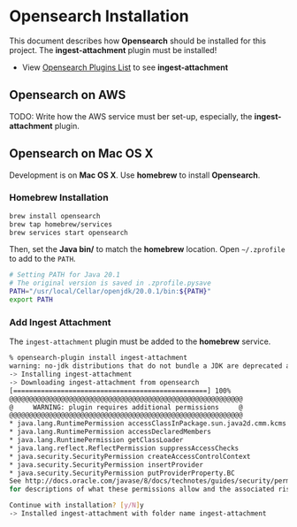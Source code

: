 # Opensearch Installation

This document describes how **Opensearch** should be installed for this project.
The **ingest-attachment** plugin must be installed!

- View [Opensearch Plugins List](http://localhost:9200/_cat/plugins?v) to see **ingest-attachment**

## Opensearch on AWS

TODO: Write how the AWS service must ber set-up, especially, the **ingest-attachment** plugin.

## Opensearch on Mac OS X

Development is on **Mac OS X**. Use **homebrew** to install **Opensearch**.

### Homebrew Installation

```bash
brew install opensearch
brew tap homebrew/services
brew services start opensearch
```

Then, set the **Java bin/** to match the **homebrew** location. Open `~/.zprofile` to add to the `PATH`.

```bash
# Setting PATH for Java 20.1
# The original version is saved in .zprofile.pysave
PATH="/usr/local/Cellar/openjdk/20.0.1/bin:${PATH}"
export PATH                                                                                                                                                                            
```

### Add Ingest Attachment

The `ingest-attachment` plugin must be added to the **homebrew** service.

```bash
% opensearch-plugin install ingest-attachment 
warning: no-jdk distributions that do not bundle a JDK are deprecated and will be removed in a future release
-> Installing ingest-attachment
-> Downloading ingest-attachment from opensearch
[=================================================] 100%
@@@@@@@@@@@@@@@@@@@@@@@@@@@@@@@@@@@@@@@@@@@@@@@@@@@@@@@@@@@
@     WARNING: plugin requires additional permissions     @
@@@@@@@@@@@@@@@@@@@@@@@@@@@@@@@@@@@@@@@@@@@@@@@@@@@@@@@@@@@
* java.lang.RuntimePermission accessClassInPackage.sun.java2d.cmm.kcms
* java.lang.RuntimePermission accessDeclaredMembers
* java.lang.RuntimePermission getClassLoader
* java.lang.reflect.ReflectPermission suppressAccessChecks
* java.security.SecurityPermission createAccessControlContext
* java.security.SecurityPermission insertProvider
* java.security.SecurityPermission putProviderProperty.BC
See http://docs.oracle.com/javase/8/docs/technotes/guides/security/permissions.html
for descriptions of what these permissions allow and the associated risks.

Continue with installation? [y/N]y
-> Installed ingest-attachment with folder name ingest-attachment
```
